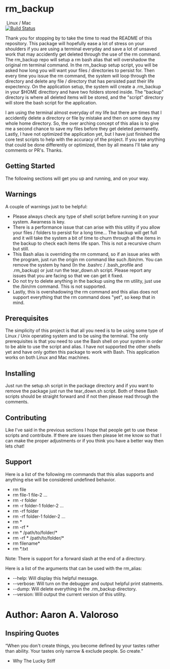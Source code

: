 # rm_backup

&nbsp;Linux / Mac  
[![Build Status](https://travis-ci.org/AaronV77/rm_backup.svg?branch=master)](https://travis-ci.org/AaronV77/rm_backup)

Thank you for stopping by to take the time to read the README of this repository. This package will hopefully ease a lot of stress on your shoulders if you are using a terminal everyday and save a lot of unsaved work that may accidently get deleted through the use of the rm command. The rm_backup repo will setup a rm bash alias that will overshadow the original rm terminal command. In the rm_backup setup script, you will be asked how long you will want your files / directories to persist for. Then every time you issue the rm command, the system will loop through the directory and delete any file / directory that has persisted past their life expectency. On the application setup, the system will create a .rm_backup in your $HOME directtory and have two folders stored inside. The "backup" directory is where all deleted items will be stored, and the "script" directory will store the bash script for the application. 

I am using the terminal almost everyday of my life but there are times that I accidently delete a directory or file by mistake and then on some days my whole home directory. So, the over arching concept of this alias is to give me a second chance to save my files before they get deleted permanetly. Lastly, I have not optimized the application yet, but I have just finished the core test scripts to help with the accuracy of the project. If you see anything that could be done differently or optimized, then by all means I'll take any comments or PR's. Thanks.


## Getting Started

The following sections will get you up and running, and on your way.

## Warnings

A couple of warnings just to be helpful:
- Please always check any type of shell script before running it on your system. Awarness is key.
- There is a performance issue that can arise with this utility if you allow your files / folders to persist for a long time... The backup will get full and it will take the system a bit of time to churn through all the items in the backup to check each items life span. This is not a recursive churn but still.
- This Bash alias is overriding the rm command, so if an issue aries with the program, just run the origin rm command like such /bin/rm. You can remove the system by hand (In the .bashrc / .bash_profile and .rm_backup) or just run the tear_down.sh script. Please report any issues that you are facing so that we can get it fixed.
- Do not try to delete anything in the backup using the rm utility, just use the /bin/rm command. This is not supported.
- Lastly, this is overshadowing the rm command and this alias does not support everything that the rm command does "yet", so keep that in mind.

## Prerequisites

The simplicity of this project is that all you need is to be using some type of Linux / Unix operating system and to be using the terminal. The only prerequisites is that you need to use the Bash shell on your system in order to be able to use the script and alias. I have not supported the other shells yet and have only gotten this package to work with Bash. This application works on both Linux and Mac machines. 

## Installing

Just run the setup.sh script in the package directory and if you want to remove the package just run the tear_down.sh script. Both of these Bash scripts should be straight forward and if not then please read through the comments.

## Contributing

Like I've said in the previous sections I hope that people get to use these scripts and contribute. If there are issues then please let me know so that I can make the proper adjustments or if you think you have a better way then lets chat! 

## Support

Here is a list of the following rm commands that this alias supports and anything else will be considered undefined behavior.

- rm file
- rm file-1 file-2 ...
- rm -r folder
- rm -r folder-1 folder-2 ...
- rm -rf folder
- rm -rf folder-1 folder-2 ...
- rm *
- rm -rf *
- rm * /path/to/folder/*
- rm -rf * /path/to/folder/*
- rm filename*
- rm *.txt

Note: There is support for a forward slash at the end of a directory.

Here is a list of the arguments that can be used with the rm_alias:
- --help:       Will display this helpful message.
- --verbose:    Will turn on the debugger and output helpful print statments.
- --dump:       Will delete everything in the .rm_backup directory.
- --version:    Will output the current version of this utility.


# Author: Aaron A. Valoroso

## Inspiring Quotes

“When you don't create things, you become defined by your tastes rather than ability. Your tastes only narrow & exclude people. So create.” 
 - Why The Lucky Stiff

